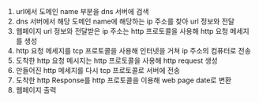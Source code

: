 
1. url에서 도메인 name 부분을 dns 서버에 검색
2. dns 서버에서 해당 도메인 name에 해당하는 ip 주소를 찾아 url 정보와 전달
3. 웹페이지 url 정보와 전달받은 ip 주소는 http 프로토콜을 사용해 http 요청 메세지를 생성
4. http 요청 메세지를 tcp 프로토콜을 사용해 인터넷을 거쳐 ip 주소의 컴퓨터로 전송
5. 도착한 http 요청 메시지는 http 프로토콜을 사용해 http request 생성
6. 만들어진 http 메세지를 다시 tcp 프로토콜로 서버에 전송
7. 도착한 http Response를 http 프로토콜을 이용해 web page date로 변환
8. 웹페이지 출력
